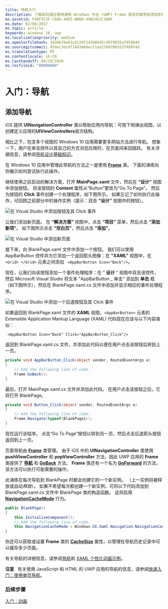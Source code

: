 ```yaml
---
title: 导航入门
description: 了解如何通过使用通用 Windows 平台 (UWP) Frame 类将页面导航添加到具有多个视图的 Windows 10 应用。
ms.assetid: F4DF5C5F-C886-4483-BBDA-498C4E2C1BAF
ms.date: 02/08/2017
ms.topic: article
keywords: windows 10, uwp
ms.localizationpriority: medium
ms.openlocfilehash: 3d26bf6e63c61207142b8945c48f9925a7459844
ms.sourcegitcommit: 45dec3dc0f14934b8ecf1ee276070b553f48074d
ms.translationtype: MT
ms.contentlocale: zh-CN
ms.lasthandoff: 08/29/2020
ms.locfileid: "89094684"
---
```

# <a name="getting-started-navigation"></a>入门：导航


## <a name="adding-navigation"></a>添加导航

iOS 提供 **UINavigationController** 类以帮助应用内导航：可按下和弹出视图，以创建定义应用的**UIViewControllers**层次结构。

相比之下，包含多个视图的 Windows 10 应用需要更多网站方法进行导航。 想象一下，用户在单击控件以其自己的方式浏览应用时，在页面间来回跳跃。 有关详细信息，请参阅[导航设计基础知识](https://docs.microsoft.com/windows/uwp/layout/navigation-basics)。

在 Windows 10 应用中管理此导航的方法之一是使用 [**Frame**](https://docs.microsoft.com/uwp/api/Windows.UI.Xaml.Controls.Frame) 类。 下面的演练向你展示如何尝试执行此操作。

继续使用之前启动的解决方案，打开 **MainPage.xaml** 文件，然后在 **“设计”** 视图中添加按钮。 将该按钮的 **Content** 属性从“Button”更改为“Go To Page”。 然后为按钮的 **Click** 事件创建一个处理程序，如下图所示。 如果忘记了如何执行此操作，可回顾之前部分中的操作实例（提示：双击 **“设计”** 视图中的按钮）。

![在 Visual Studio 中添加按钮及其 Click 事件](images/ios-to-uwp/vs-go-to-page.png)

让我们添加新页面。 在 **“解决方案”** 视图中，点击 **“项目”** 菜单，然后点击 **“添加新项”**。 如下图所示点击 **“空白页”**，然后点击 **“添加”**。

![在 Visual Studio 中添加新页面](images/ios-to-uwp/vs-add-new-page.png)

接下来，向 BlankPage.xaml 文件中添加一个按钮。 我们可以使用 AppBarButton 控件并为它添加一个返回箭头图像：在 **“XAML”** 视图中，在 `<Grid> </Grid>` 元素之间添加 ` <AppBarButton Icon="Back"/>`。

现在，让我们向该按钮添加一个事件处理程序：在 " **设计** " 视图中双击该控件，然后 Microsoft Visual Studio 将文本 "AppBarButton \_ 单击" 添加到 **单击** 框（如下图所示），然后在 BlankPage.xaml.cs 文件中添加并显示相应的事件处理程序。

![在 Visual Studio 中添加一个后退按钮及其 Click 事件](images/ios-to-uwp/vs-add-back-button.png)

如果返回到 BlankPage.xaml 文件的 **XAML** 视图，`<AppBarButton>` 元素的 Extensible Application Markup Language (XAML) 代码现在应该与以下内容类似：

` <AppBarButton Icon="Back" Click="AppBarButton_Click"/>`

返回到 BlankPage.xaml.cs 文件，并添加此代码以便在用户点击该按钮后转到上一页。

```csharp
private void AppBarButton_Click(object sender, RoutedEventArgs e)
{
    // Add the following line of code.    
    Frame.GoBack();
}
```

最后，打开 MainPage.xaml.cs 文件并添加此代码。 在用户点击该按钮之后，它将打开 BlankPage。

```csharp
private void Button_Click(object sender, RoutedEventArgs e)
{
    // Add the following line of code.
    Frame.Navigate(typeof(BlankPage1));
}
```

现在运行该程序。 点击“Go To Page”按钮以转到另一页，然后点击后退箭头按钮返回到上一页。

页面导航由 [**Frame**](https://docs.microsoft.com/uwp/api/Windows.UI.Xaml.Controls.Frame) 类管理。 由于 iOS 中的 **UINavigationController** 类使用 **pushViewController** 和 **popViewController** 方法，因此 UWP 应用的 **Frame** 类提供了 [**导航**](https://docs.microsoft.com/uwp/api/windows.ui.xaml.controls.frame.navigate) 和 [**GoBack**](https://docs.microsoft.com/uwp/api/windows.ui.xaml.controls.frame.goback) 方法。 **Frame** 类还有一个名为 [**GoForward**](https://docs.microsoft.com/uwp/api/windows.ui.xaml.controls.frame.goforward) 的方法，该方法可以执行可能需要的操作。

此演练在每次导航到 BlankPage 时都会创建它的一个新实例。 （上一实例将被释放或自动*释放*）。 如果不希望每次都创建一个新实例，可将以下代码添加到 BlankPage.xaml.cs 文件中 BlankPage 类的构造函数。 这将启用 [**NavigationCacheMode**](https://docs.microsoft.com/uwp/api/windows.ui.xaml.controls.page.navigationcachemode) 行为。

```csharp
public BlankPage()
{
    this.InitializeComponent();
    // Add the following line of code.
    this.NavigationCacheMode = Windows.UI.Xaml.Navigation.NavigationCacheMode.Enabled;
}
```

你还可以获取或设置 **Frame** 类的 [**CacheSize**](https://docs.microsoft.com/uwp/api/windows.ui.xaml.controls.frame.cachesize) 属性，以管理在导航历史记录中可以缓存多少页面。

有关导航的详细信息，请参阅[导航](https://docs.microsoft.com/windows/uwp/layout/navigation-basics)和 [XAML 个性化动画示例](https://github.com/microsoftarchive/msdn-code-gallery-microsoft/tree/411c271e537727d737a53fa2cbe99eaecac00cc0/Official%20Windows%20Platform%20Sample/Windows%208%20app%20samples/%5BC%23%5D-Windows%208%20app%20samples/C%23/Windows%208%20app%20samples/XAML%20personality%20animations%20sample%20(Windows%208))。

**注意**   有关使用 JavaScript 和 HTML 的 UWP 应用的导航的信息，请参阅[快速入门：使用单页导航](https://docs.microsoft.com/previous-versions/windows/apps/hh452768(v=win.10))。
 
### <a name="next-step"></a>后续步骤

[入门：动画](getting-started-animation.md)

